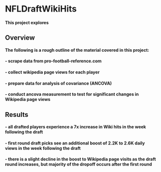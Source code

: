 # NFLDraftWikiHits

#### This project explores 

## Overview
#### The following is a rough outline of the material covered in this project:
#### - scrape data from pro-football-reference.com
#### - collect wikipedia page views for each player
#### - prepare data for analysis of covariance (ANCOVA)
#### - conduct ancova measurement to test for significant changes in Wikipedia page views

## Results
#### - all drafted players experience a 7x increase in Wiki hits in the week following the draft
#### - first round draft picks see an additional boost of 2.2K to 2.6K daily views in the week following the draft
#### - there is a slight decline in the boost to Wikipedia page visits as the draft round increases, but majority of the dropoff occurs after the first round
